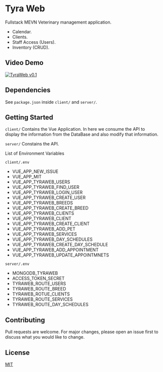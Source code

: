 # Tyra Web
Fullstack MEVN Veterinary management application.
- Calendar.
- Clients.
- Staff Access (Users).
- Inventory (CRUD).

## Video Demo
[![TyraWeb
v0.1](http://img.youtube.com/vi/TYUGz7Selpw/0.jpg)](https://www.youtube.com/watch?v=TYUGz7Selpw
"TyraWeb v0.1")

## Dependencies
See ```package.json``` inside ```client/``` and ```server/```.

## Getting Started
```client/```
Contains the Vue Application. In here we consume the API to display the
information from the DataBase and also modify that information.

```server/```
Constains the API.

List of Environment Variables

```client/.env```
- VUE_APP_NEW_ISSUE
- VUE_APP_MIT
- VUE_APP_TYRAWEB_USERS
- VUE_APP_TYRAWEB_FIND_USER
- VUE_APP_TYRAWEB_LOGIN_USER
- VUE_APP_TYRAWEB_CREATE_USER
- VUE_APP_TYRAWEB_BREEDS
- VUE_APP_TYRAWEB_CREATE_BREED
- VUE_APP_TYRAWEB_CLIENTS
- VUE_APP_TYRAWEB_CLIENT
- VUE_APP_TYRAWEB_CREATE_CLIENT
- VUE_APP_TYRAWEB_ADD_PET
- VUE_APP_TYRAWEB_SERVICES
- VUE_APP_TYRAWEB_DAY_SCHEDULES
- VUE_APP_TYRAWEB_CREATE_DAY_SCHEDULE
- VUE_APP_TYRAWEB_ADD_APPOINTMENT
- VUE_APP_TYRAWEB_UPDATE_APPOINTMNETS

```server/.env```
- MONGODB_TYRAWEB
- ACCESS_TOKEN_SECRET
- TYRAWEB_ROUTE_USERS
- TYRAWEB_ROUTE_BREED
- TYRAWEB_ROTUE_CLIENTS
- TYRAWEB_ROUTE_SERVICES
- TYRAWEB_ROUTE_DAY_SCHEDULES

## Contributing
Pull requests are welcome. For major changes, please open an issue first
to discuss what you would like to change.

## License
[MIT](https://mit-license.org/)
